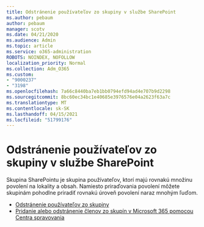 ```yaml
---
title: Odstránenie používateľov zo skupiny v službe SharePoint
ms.author: pebaum
author: pebaum
manager: scotv
ms.date: 04/21/2020
ms.audience: Admin
ms.topic: article
ms.service: o365-administration
ROBOTS: NOINDEX, NOFOLLOW
localization_priority: Normal
ms.collection: Adm_O365
ms.custom:
- "9000237"
- "3198"
ms.openlocfilehash: 7a66c8440ba7eb1bb0794efd94ad4e707b9d2298
ms.sourcegitcommit: 8bc60ec34bc1e40685e3976576e04a2623f63a7c
ms.translationtype: MT
ms.contentlocale: sk-SK
ms.lasthandoff: 04/15/2021
ms.locfileid: "51799176"
---
```

# <a name="remove-users-from-a-sharepoint-group"></a>Odstránenie používateľov zo skupiny v službe SharePoint

Skupina SharePointu je skupina používateľov, ktorí majú rovnakú množinu povolení na lokality a obsah. Namiesto priraďovania povolení môžete skupinám pohodlne priradiť rovnakú úroveň povolení naraz mnohým ľuďom.

- [Odstránenie používateľov zo skupiny](https://docs.microsoft.com/sharepoint/customize-sharepoint-site-permissions#remove-users-from-a-group)
- [Pridanie alebo odstránenie členov zo skupín v Microsoft 365 pomocou Centra spravovania](https://docs.microsoft.com/microsoft-365/admin/create-groups/add-or-remove-members-from-groups)

